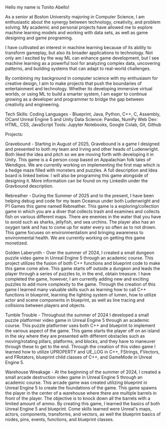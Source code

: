 Hello my name is Tonito Abello!

As a senior at Boston University majoring in Computer Science, I am enthusiastic about the synergy between technology, creativity, and problem solving. My academic and personal projects have allowed me to explore machine learning models and working with data sets, as well as game designing and game programing.

I have cultivated an interest in machine learning because of its ability to transform gameplay, but also its broader applications to technology. Not only am I excited by the way ML can enhance game development, but I see machine learning as a powerful tool for analyzing complex data, uncovering patterns, and building systems that can adapt to real-world challenges.

By combining my background in computer science with my enthusiasm for creative design, I aim to make projects that push the boundaries of entertainment and technology. Whether its developing immersive virtual worlds, or using ML to build a smarter system, I am eager to continue growing as a developer and programmer to bridge the gap between creativity and engineering.

Tech Skills: 
   Coding Languages - Blueprint, Java, Python, C++, C, Assembly, OCaml
   Unreal Engine 5 and Unity 
   Data Science: Pandas, NumPy
   Web Dev: HTML, CSS, JavaScript
   Tools: Jupyter Notebooks, Google Colab, Git, Github

Projects: 

   Gravebound - Starting in August of 2025, Gravebound is a game I designed and presented to both my team and Irving and other heads of Ludenwright. Both liked the idea and pitch so we are moving forth with developing it in Unity. This game is a 4 person coop based on Appalachian folk tales of Wendigos. We are currently working on implementing the first map which is a hedge maze filled with monsters and puzzles. A full description and Idea board is linked below. I will also be programing this game alongside of designing it. More information can be found on my LinkedIn under the Gravbound description.

   Rebreather - During the Summer of 2025 and to the present, I have been helping debug and code for my team Oceanus under both Ludenwright and P1 Games this game named Rebreather. This game is a exploring/collection game in which you are a diver that collects trash and examines and collects fish on various different maps. There are enemies in the water that you have to avoid such as sharks, jellyfish, and sea urchins. The player also has an oxygen tank and has to come up for water every so often as to not drown. This game focuses on environmentalism and bringing awareness to environmental health. We are currently working on getting this game monetized.

   Golden Laberynth - Over the summer of 2024, I created a small dungeon puzzle video game in Unreal Engine 5 through an academic course. This project utilizes the fusion of both C++ functions and blueprint code to make this game come alive. This game starts off outside a dungeon and leads the player through a series of puzzles to, in the end, obtain treasure. I have completed the game, however, I am currently adding new and exciting puzzles to add more complexity to the game. Through the creation of this game I learned many valuable skills such as learning how to call C++ functions in blueprint, learning the lighting system of lumen, how to utilize actor and scene components in blueprint, as well as line tracing and collisions between players and objects.

   Tumble Trouble - Throughout the summer of 2024 I developed a small puzzle platformer video game in Unreal Engine 5 through an academic course. This puzzle platformer uses both C++ and blueprint to implement the various aspect of the game. This game starts the player off on an island in the sky where they are presented with different obstacles such as moving/rotating pillars, platforms, and blocks, and they have to maneuver through these to get to the end. Through the creation of this video game I learned how to utilize UPROPERTY and UE_LOG in C++, FStrings, FVectors, and FRotators, blueprint child classes of C++, and GameMode in Unreal Engine 5.

   Warehouse Wreakage - At the beginning of the summer of 2024, I created a small arcade destruction video game in Unreal Engine 5 through an academic course. This arcade game was created utilizing blueprint in Unreal Engine 5 to create the foundations of the game. This game spawns the player in the center of a warehouse where there are multiple barrels in front of the player. The objective is to knock down all the barrels with a limited amount of ammo. By creating this game, I learned the basics of both Unreal Engine 5 and blueprint. Come skills learned were Unreal's maps, actors, components, transforms, and vectors, as well the blueprint basics of nodes, pins, events, functions, and blueprint classes.
